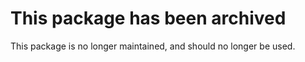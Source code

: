 # This package has been archived

This package is no longer maintained, and should no longer be used.
